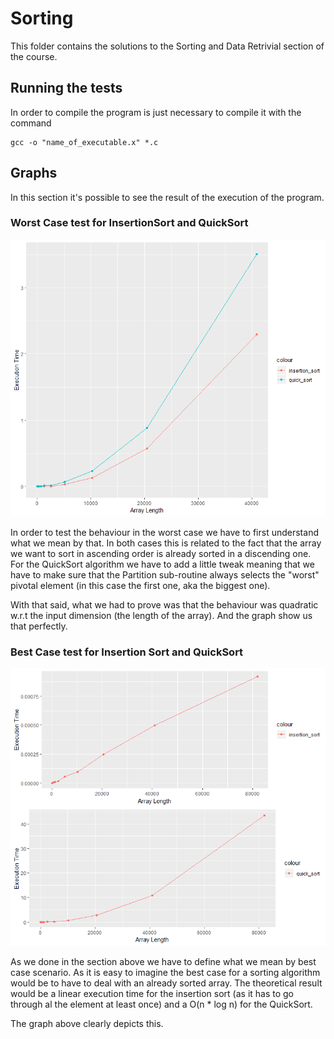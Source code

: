 # Sorting

This folder contains the solutions to the Sorting and Data Retrivial section of the course. 
## Running the tests

In order to compile the program is just necessary to compile it with the command 
```
gcc -o "name_of_executable.x" *.c
```


## Graphs
In this section it's possible to see the result of the execution of the program. 

### Worst Case test for InsertionSort and QuickSort
![Alt-Text](https://github.com/lfresco/ALGORITHMIC_DESIGN/blob/master/img/ins_quick_worst.png "Worst Case test for Insertion and QuickSort")

In order to test the behaviour in the worst case we have to first understand what we mean by that. In both cases this is related to the fact that the array we want to sort in ascending order is already sorted in a discending one. For the QuickSort algorithm we have to add a little tweak meaning that we have to make sure that the Partition sub-routine always selects the "worst" pivotal element (in this case the first one, aka the biggest one).

With that said, what we had to prove was that the behaviour was quadratic w.r.t the input dimension (the length of the array). And the graph show us that perfectly. 

### Best Case test for Insertion Sort and QuickSort
![Alt-Text](https://github.com/lfresco/ALGORITHMIC_DESIGN/blob/master/img/bestcase.png )

As we done in the section above we have to define what we mean by best case scenario. As it is easy to imagine the best case for a sorting algorithm would be to have to deal with an already sorted array. The theoretical result would be a linear execution time for the insertion sort (as it has to go through al the element at least once) and a O(n * log n) for the QuickSort.

The graph above clearly depicts this.

